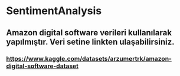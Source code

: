 # SentimentAnalysis
## Amazon digital software verileri kullanılarak yapılmıştır. Veri setine linkten ulaşabilirsiniz.
### https://www.kaggle.com/datasets/arzumertrk/amazon-digital-software-dataset

